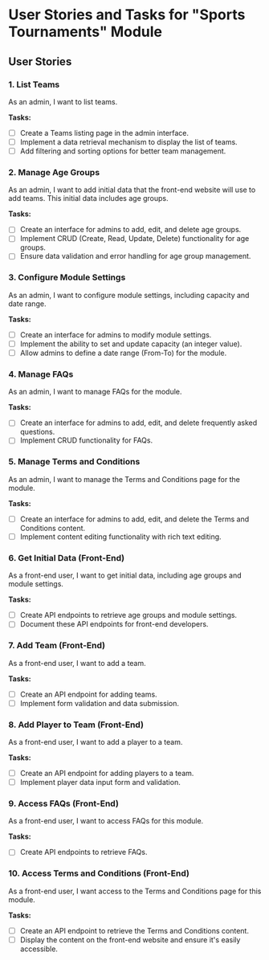 # User Stories and Tasks for "Sports Tournaments" Module

## User Stories

### 1. List Teams
As an admin, I want to list teams.

**Tasks:**
- [ ] Create a Teams listing page in the admin interface.
- [ ] Implement a data retrieval mechanism to display the list of teams.
- [ ] Add filtering and sorting options for better team management.

### 2. Manage Age Groups
As an admin, I want to add initial data that the front-end website will use to add teams. This initial data includes age groups.

**Tasks:**
- [ ] Create an interface for admins to add, edit, and delete age groups.
- [ ] Implement CRUD (Create, Read, Update, Delete) functionality for age groups.
- [ ] Ensure data validation and error handling for age group management.

### 3. Configure Module Settings
As an admin, I want to configure module settings, including capacity and date range.

**Tasks:**
- [ ] Create an interface for admins to modify module settings.
- [ ] Implement the ability to set and update capacity (an integer value).
- [ ] Allow admins to define a date range (From-To) for the module.

### 4. Manage FAQs
As an admin, I want to manage FAQs for the module.

**Tasks:**
- [ ] Create an interface for admins to add, edit, and delete frequently asked questions.
- [ ] Implement CRUD functionality for FAQs.

### 5. Manage Terms and Conditions
As an admin, I want to manage the Terms and Conditions page for the module.

**Tasks:**
- [ ] Create an interface for admins to add, edit, and delete the Terms and Conditions content.
- [ ] Implement content editing functionality with rich text editing.

### 6. Get Initial Data (Front-End)
As a front-end user, I want to get initial data, including age groups and module settings.

**Tasks:**
- [ ] Create API endpoints to retrieve age groups and module settings.
- [ ] Document these API endpoints for front-end developers.

### 7. Add Team (Front-End)
As a front-end user, I want to add a team.

**Tasks:**
- [ ] Create an API endpoint for adding teams.
- [ ] Implement form validation and data submission.

### 8. Add Player to Team (Front-End)
As a front-end user, I want to add a player to a team.

**Tasks:**
- [ ] Create an API endpoint for adding players to a team.
- [ ] Implement player data input form and validation.

### 9. Access FAQs (Front-End)
As a front-end user, I want to access FAQs for this module.

**Tasks:**
- [ ] Create API endpoints to retrieve FAQs.

### 10. Access Terms and Conditions (Front-End)
As a front-end user, I want access to the Terms and Conditions page for this module.

**Tasks:**
- [ ] Create an API endpoint to retrieve the Terms and Conditions content.
- [ ] Display the content on the front-end website and ensure it's easily accessible.
